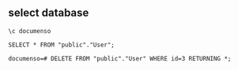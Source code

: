 ## select database
```
\c documenso
```
```
SELECT * FROM "public"."User";
```
```
documenso=# DELETE FROM "public"."User" WHERE id=3 RETURNING *;
```
